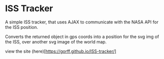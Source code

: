 # ISS Tracker

A simple ISS tracker, that uses AJAX to communicate with the NASA API for the ISS position.

Converts the returned object in gps coords into a position for the svg img of the ISS, over another svg image of the world map. 

view the site (here)[https://gorff.github.io/ISS-tracker/]
